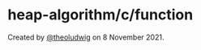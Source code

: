 # heap-algorithm/c/function

Created by [@theoludwig](https://github.com/theoludwig) on 8 November 2021.
